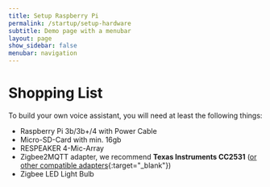 ```yaml
---
title: Setup Raspberry Pi
permalink: /startup/setup-hardware
subtitle: Demo page with a menubar
layout: page
show_sidebar: false
menubar: navigation
---
```


# Shopping List

To build your own voice assistant, you will need at least the following things:

* Raspberry Pi 3b/3b+/4 with Power Cable
* Micro-SD-Card with min. 16gb
* RESPEAKER 4-Mic-Array
* Zigbee2MQTT adapter, we recommend **Texas Instruments CC2531** ([or other compatible adapters](https://www.zigbee2mqtt.io/information/supported_adapters){:target="_blank"})
* Zigbee LED Light Bulb


